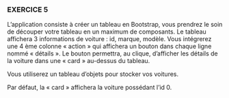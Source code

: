 ### EXERCICE 5 

L’application consiste à créer un tableau en Bootstrap, vous prendrez le soin de découper votre tableau en un maximum de composants. Le tableau affichera 3 informations de voiture : id, marque, modèle. Vous intégrerez une 4 ème colonne « action » qui affichera un bouton dans chaque ligne nommé « détails ». Le bouton permettra, au clique, d’afficher les détails de la voiture dans une « card » au-dessus du tableau.

Vous utiliserez un tableau d’objets pour stocker vos voitures.

Par défaut, la « card » affichera la voiture possédant l’id 0.
